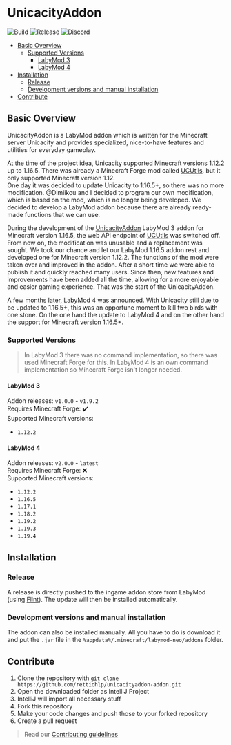 # UnicacityAddon

![Build](https://github.com/rettichlp/unicacityaddon-addon/actions/workflows/build.yml/badge.svg)
![Release](https://github.com/rettichlp/unicacityaddon-addon/actions/workflows/release.yml/badge.svg)
[![Discord](https://discord.com/api/guilds/1008928645185810463/widget.png)](https://discord.gg/A9u5eY7CbS)

* [Basic Overview](#basic-overview)
    * [Supported Versions](#supported-versions)
        * [LabyMod 3](#labymod-3)
        * [LabyMod 4](#labymod-4)
* [Installation](#installation)
    * [Release](#release)
    * [Development versions and manual installation](#development-versions-and-manual-installation)
* [Contribute](#contribute)

## Basic Overview

UnicacityAddon is a LabyMod addon which is written for the Minecraft server Unicacity and provides
specialized, nice-to-have features and utilities for everyday gameplay.

At the time of the project idea, Unicacity supported Minecraft versions 1.12.2 up to 1.16.5. There
was already a Minecraft Forge mod called [UCUtils](https://github.com/paulzhng/UCUtils), but it only
supported Minecraft version 1.12.<br>
One day it was decided to update Unicacity to 1.16.5+, so there was no more modification. @Dimiikou
and I decided to program our own modification, which is based on the mod, which is no longer being
developed. We decided to develop a LabyMod addon because there are already ready-made functions that
we can use.

During the development of the [UnicacityAddon](https://github.com/rettichlp/UnicacityAddon) LabyMod
3 addon for Minecraft version 1.16.5, the web API endpoint of
[UCUtils](https://github.com/paulzhng/UCUtils) was switched off. From now on, the modification was
unusable and a replacement was sought. We took our chance and let our LabyMod 1.16.5 addon rest and
developed one for Minecraft version 1.12.2. The functions of the mod were taken over and improved in
the addon. After a short time we were able to publish it and quickly reached many users. Since then,
new features and improvements have been added all the time, allowing for a more enjoyable and easier
gaming experience. That was the start of the UnicacityAddon.

A few months later, LabyMod 4 was announced. With Unicacity still due to be updated to 1.16.5+, this
was an opportune moment to kill two birds with one stone. On the one hand the update to LabyMod 4
and on the other hand the support for Minecraft version 1.16.5+.

### Supported Versions

> In LabyMod 3 there was no command implementation, so there was used Minecraft Forge for this. In LabyMod 4 is an own
> command implementation so Minecraft Forge isn't longer needed.

#### LabyMod 3

Addon releases: `v1.0.0` - `v1.9.2`<br>
Requires Minecraft Forge: ✔️<br>
Supported Minecraft versions:

- `1.12.2`

#### LabyMod 4

Addon releases: `v2.0.0` - `latest`<br>
Requires Minecraft Forge: ❌<br>
Supported Minecraft versions:

- `1.12.2`
- `1.16.5`
- `1.17.1`
- `1.18.2`
- `1.19.2`
- `1.19.3`
- `1.19.4`

## Installation

### Release

A release is directly pushed to the ingame addon store from LabyMod
(using [Flint](https://flintmc.net/)). The update will then be installed automatically.

### Development versions and manual installation

The addon can also be installed manually. All you have to do is download it and put the `.jar` file
in the `%appdata%/.minecraft/labymod-neo/addons` folder.

## Contribute

1. Clone the repository with `git clone https://github.com/rettichlp/unicacityaddon-addon.git`
2. Open the downloaded folder as IntelliJ Project
3. IntelliJ will import all necessary stuff
4. Fork this repository
5. Make your code changes and push those to your forked repository
6. Create a pull request

> Read our [Contributing guidelines](https://github.com/rettichlp/unicacityaddon-addon/blob/main/CONTRIBUTING.md)
